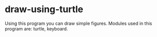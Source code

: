 # draw-using-turtle
Using this program you can draw simple figures.
Modules used in this program are: turtle, keyboard.

